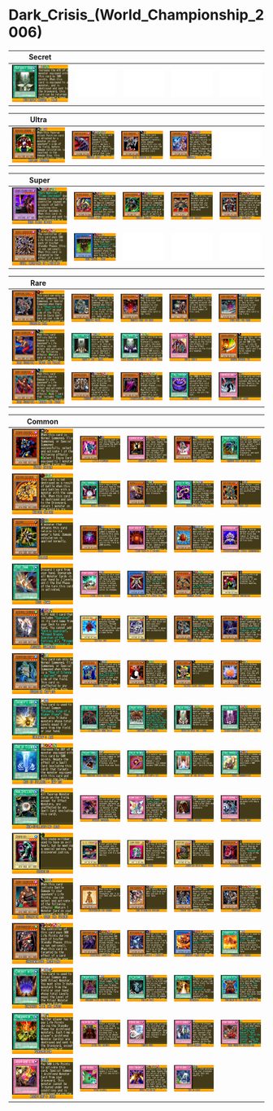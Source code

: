 # Dark_Crisis_(World_Championship_2006)

|Secret| | | | |
|---|---|---|---|---|
|[![Butterfly Dagger - Elma ](../images/WC6-EN/1332-ButterflyDaggerElma-WC6-EN-VG.png)](https://yugipedia.com/wiki/Butterfly_Dagger_-_Elma_(World_Championship_2006))|![Blank](../images/Blank.png)|![Blank](../images/Blank.png)|![Blank](../images/Blank.png)|![Blank](../images/Blank.png)|

|Ultra| | | | |
|---|---|---|---|---|
|[![Reflect Bounder ](../images/WC6-EN/0616-ReflectBounder-WC6-EN-VG.png)](https://yugipedia.com/wiki/Reflect_Bounder_(World_Championship_2006))|[![Vampire Lord ](../images/WC6-EN/1096-VampireLord-WC6-EN-VG.png)](https://yugipedia.com/wiki/Vampire_Lord_(World_Championship_2006))|[![D.D. Warrior Lady ](../images/WC6-EN/1327-DDWarriorLady-WC6-EN-VG.png)](https://yugipedia.com/wiki/D.D._Warrior_Lady_(World_Championship_2006))|[![Tsukuyomi ](../images/WC6-EN/1376-Tsukuyomi-WC6-EN-VG.png)](https://yugipedia.com/wiki/Tsukuyomi_(World_Championship_2006))|![Blank](../images/Blank.png)|

|Super| | | | |
|---|---|---|---|---|
|[![Dark Flare Knight ](../images/WC6-EN/1307-DarkFlareKnight-WC6-EN-VG.png)](https://yugipedia.com/wiki/Dark_Flare_Knight_(World_Championship_2006))|[![Mirage Knight ](../images/WC6-EN/1308-MirageKnight-WC6-EN-VG.png)](https://yugipedia.com/wiki/Mirage_Knight_(World_Championship_2006))|[![Exodia Necross ](../images/WC6-EN/1310-ExodiaNecross-WC6-EN-VG.png)](https://yugipedia.com/wiki/Exodia_Necross_(World_Championship_2006))|[![Great Maju Garzett ](../images/WC6-EN/1365-GreatMajuGarzett-WC6-EN-VG.png)](https://yugipedia.com/wiki/Great_Maju_Garzett_(World_Championship_2006))|[![Terrorking Archfiend ](../images/WC6-EN/1373-TerrorkingArchfiend-WC6-EN-VG.png)](https://yugipedia.com/wiki/Terrorking_Archfiend_(World_Championship_2006))|
|[![Skull Archfiend of Lightning ](../images/WC6-EN/1374-SkullArchfiendofLightning-WC6-EN-VG.png)](https://yugipedia.com/wiki/Skull_Archfiend_of_Lightning_(World_Championship_2006))|[![Dark Master - Zorc ](../images/WC6-EN/1378-DarkMasterZorc-WC6-EN-VG.png)](https://yugipedia.com/wiki/Dark_Master_-_Zorc_(World_Championship_2006))|![Blank](../images/Blank.png)|![Blank](../images/Blank.png)|![Blank](../images/Blank.png)|

|Rare| | | | |
|---|---|---|---|---|
|[![Guardian Ceal ](../images/WC6-EN/1316-GuardianCeal-WC6-EN-VG.png)](https://yugipedia.com/wiki/Guardian_Ceal_(World_Championship_2006))|[![Guardian Grarl ](../images/WC6-EN/1317-GuardianGrarl-WC6-EN-VG.png)](https://yugipedia.com/wiki/Guardian_Grarl_(World_Championship_2006))|[![Despair from the Dark ](../images/WC6-EN/1323-DespairfromtheDark-WC6-EN-VG.png)](https://yugipedia.com/wiki/Despair_from_the_Dark_(World_Championship_2006))|[![Maju Garzett ](../images/WC6-EN/1324-MajuGarzett-WC6-EN-VG.png)](https://yugipedia.com/wiki/Maju_Garzett_(World_Championship_2006))|[![Fear from the Dark ](../images/WC6-EN/1325-FearfromtheDark-WC6-EN-VG.png)](https://yugipedia.com/wiki/Fear_from_the_Dark_(World_Championship_2006))|
|[![Dark Scorpion - Chick the Yellow ](../images/WC6-EN/1326-DarkScorpionChicktheYellow-WC6-EN-VG.png)](https://yugipedia.com/wiki/Dark_Scorpion_-_Chick_the_Yellow_(World_Championship_2006))|[![Gravity Axe - Grarl ](../images/WC6-EN/1334-GravityAxeGrarl-WC6-EN-VG.png)](https://yugipedia.com/wiki/Gravity_Axe_-_Grarl_(World_Championship_2006))|[![Twin Swords of Flashing Light - Tryce ](../images/WC6-EN/1337-TwinSwordsofFlashingLightTryce-WC6-EN-VG.png)](https://yugipedia.com/wiki/Twin_Swords_of_Flashing_Light_-_Tryce_(World_Championship_2006))|[![Skill Drain ](../images/WC6-EN/1346-SkillDrain-WC6-EN-VG.png)](https://yugipedia.com/wiki/Skill_Drain_(World_Championship_2006))|[![Sasuke Samurai #2 ](../images/WC6-EN/1361-SasukeSamurai2-WC6-EN-VG.png)](https://yugipedia.com/wiki/Sasuke_Samurai_2_(World_Championship_2006))|
|[![Dark Scorpion - Meanae the Thorn ](../images/WC6-EN/1363-DarkScorpionMeanaetheThorn-WC6-EN-VG.png)](https://yugipedia.com/wiki/Dark_Scorpion_-_Meanae_the_Thorn_(World_Championship_2006))|[![Desrook Archfiend ](../images/WC6-EN/1371-DesrookArchfiend-WC6-EN-VG.png)](https://yugipedia.com/wiki/Desrook_Archfiend_(World_Championship_2006))|[![Infernalqueen Archfiend ](../images/WC6-EN/1372-InfernalqueenArchfiend-WC6-EN-VG.png)](https://yugipedia.com/wiki/Infernalqueen_Archfiend_(World_Championship_2006))|[![Final Countdown ](../images/WC6-EN/1384-FinalCountdown-WC6-EN-VG.png)](https://yugipedia.com/wiki/Final_Countdown_(World_Championship_2006))|[![Sakuretsu Armor ](../images/WC6-EN/1394-SakuretsuArmor-WC6-EN-VG.png)](https://yugipedia.com/wiki/Sakuretsu_Armor_(World_Championship_2006))|

|Common| | | | |
|---|---|---|---|---|
|[![Cyber Raider ](../images/WC6-EN/0614-CyberRaider-WC6-EN-VG.png)](https://yugipedia.com/wiki/Cyber_Raider_(World_Championship_2006))|[![Little-Winguard ](../images/WC6-EN/0627-LittleWinguard-WC6-EN-VG.png)](https://yugipedia.com/wiki/Little-Winguard_(World_Championship_2006))|[![Judgment of Anubis ](../images/WC6-EN/0946-JudgmentofAnubis-WC6-EN-VG.png)](https://yugipedia.com/wiki/Judgment_of_Anubis_(World_Championship_2006))|[![Keldo ](../images/WC6-EN/1047-Keldo-WC6-EN-VG.png)](https://yugipedia.com/wiki/Keldo_(World_Championship_2006))|[![Dragged Down into the Grave ](../images/WC6-EN/1048-DraggedDownintotheGrave-WC6-EN-VG.png)](https://yugipedia.com/wiki/Dragged_Down_into_the_Grave_(World_Championship_2006))|
|[![Kaiser Glider ](../images/WC6-EN/1049-KaiserGlider-WC6-EN-VG.png)](https://yugipedia.com/wiki/Kaiser_Glider_(World_Championship_2006))|[![Spell Reproduction ](../images/WC6-EN/1050-SpellReproduction-WC6-EN-VG.png)](https://yugipedia.com/wiki/Spell_Reproduction_(World_Championship_2006))|[![Mudora ](../images/WC6-EN/1052-Mudora-WC6-EN-VG.png)](https://yugipedia.com/wiki/Mudora_(World_Championship_2006))|[![Cestus of Dagla ](../images/WC6-EN/1053-CestusofDagla-WC6-EN-VG.png)](https://yugipedia.com/wiki/Cestus_of_Dagla_(World_Championship_2006))|[![Des Feral Imp ](../images/WC6-EN/1055-DesFeralImp-WC6-EN-VG.png)](https://yugipedia.com/wiki/Des_Feral_Imp_(World_Championship_2006))|
|[![Kelbek ](../images/WC6-EN/1057-Kelbek-WC6-EN-VG.png)](https://yugipedia.com/wiki/Kelbek_(World_Championship_2006))|[![Zolga ](../images/WC6-EN/1058-Zolga-WC6-EN-VG.png)](https://yugipedia.com/wiki/Zolga_(World_Championship_2006))|[![Blast Held by a Tribute ](../images/WC6-EN/1059-BlastHeldbyaTribute-WC6-EN-VG.png)](https://yugipedia.com/wiki/Blast_Held_by_a_Tribute_(World_Championship_2006))|[![Agido ](../images/WC6-EN/1060-Agido-WC6-EN-VG.png)](https://yugipedia.com/wiki/Agido_(World_Championship_2006))|[![Interdimensional Matter Transporter ](../images/WC6-EN/1209-InterdimensionalMatterTransporter-WC6-EN-VG.png)](https://yugipedia.com/wiki/Interdimensional_Matter_Transporter_(World_Championship_2006))|
|[![Cost Down ](../images/WC6-EN/1213-CostDown-WC6-EN-VG.png)](https://yugipedia.com/wiki/Cost_Down_(World_Championship_2006))|[![Final Attack Orders ](../images/WC6-EN/1255-FinalAttackOrders-WC6-EN-VG.png)](https://yugipedia.com/wiki/Final_Attack_Orders_(World_Championship_2006))|[![Shinato, King of a Higher Plane ](../images/WC6-EN/1306-ShinatoKingofaHigherPlane-WC6-EN-VG.png)](https://yugipedia.com/wiki/Shinato,_King_of_a_Higher_Plane_(World_Championship_2006))|[![Berserk Dragon ](../images/WC6-EN/1309-BerserkDragon-WC6-EN-VG.png)](https://yugipedia.com/wiki/Berserk_Dragon_(World_Championship_2006))|[![Battle Footballer ](../images/WC6-EN/1311-BattleFootballer-WC6-EN-VG.png)](https://yugipedia.com/wiki/Battle_Footballer_(World_Championship_2006))|
|[![Arsenal Summoner ](../images/WC6-EN/1312-ArsenalSummoner-WC6-EN-VG.png)](https://yugipedia.com/wiki/Arsenal_Summoner_(World_Championship_2006))|[![Nin-Ken Dog ](../images/WC6-EN/1313-NinKenDog-WC6-EN-VG.png)](https://yugipedia.com/wiki/Nin-Ken_Dog_(World_Championship_2006))|[![Acrobat Monkey ](../images/WC6-EN/1314-AcrobatMonkey-WC6-EN-VG.png)](https://yugipedia.com/wiki/Acrobat_Monkey_(World_Championship_2006))|[![Guardian Elma ](../images/WC6-EN/1315-GuardianElma-WC6-EN-VG.png)](https://yugipedia.com/wiki/Guardian_Elma_(World_Championship_2006))|[![Guardian Baou ](../images/WC6-EN/1318-GuardianBaou-WC6-EN-VG.png)](https://yugipedia.com/wiki/Guardian_Baou_(World_Championship_2006))|
|[![Guardian Kay'est ](../images/WC6-EN/1319-GuardianKayest-WC6-EN-VG.png)](https://yugipedia.com/wiki/Guardian_Kay%27est_(World_Championship_2006))|[![Guardian Tryce ](../images/WC6-EN/1320-GuardianTryce-WC6-EN-VG.png)](https://yugipedia.com/wiki/Guardian_Tryce_(World_Championship_2006))|[![Gyaku-Gire Panda ](../images/WC6-EN/1321-GyakuGirePanda-WC6-EN-VG.png)](https://yugipedia.com/wiki/Gyaku-Gire_Panda_(World_Championship_2006))|[![Blindly Loyal Goblin ](../images/WC6-EN/1322-BlindlyLoyalGoblin-WC6-EN-VG.png)](https://yugipedia.com/wiki/Blindly_Loyal_Goblin_(World_Championship_2006))|[![Thousand Needles ](../images/WC6-EN/1328-ThousandNeedles-WC6-EN-VG.png)](https://yugipedia.com/wiki/Thousand_Needles_(World_Championship_2006))|
|[![Shinato's Ark ](../images/WC6-EN/1329-ShinatosArk-WC6-EN-VG.png)](https://yugipedia.com/wiki/Shinato%27s_Ark_(World_Championship_2006))|[![A Deal with Dark Ruler ](../images/WC6-EN/1330-ADealwithDarkRuler-WC6-EN-VG.png)](https://yugipedia.com/wiki/A_Deal_with_Dark_Ruler_(World_Championship_2006))|[![Contract with Exodia ](../images/WC6-EN/1331-ContractwithExodia-WC6-EN-VG.png)](https://yugipedia.com/wiki/Contract_with_Exodia_(World_Championship_2006))|[![Shooting Star Bow - Ceal ](../images/WC6-EN/1333-ShootingStarBowCeal-WC6-EN-VG.png)](https://yugipedia.com/wiki/Shooting_Star_Bow_-_Ceal_(World_Championship_2006))|[![Wicked-Breaking Flamberge - Baou ](../images/WC6-EN/1335-WickedBreakingFlambergeBaou-WC6-EN-VG.png)](https://yugipedia.com/wiki/Wicked-Breaking_Flamberge_-_Baou_(World_Championship_2006))|
|[![Rod of Silence - Kay'est ](../images/WC6-EN/1336-RodofSilenceKayest-WC6-EN-VG.png)](https://yugipedia.com/wiki/Rod_of_Silence_-_Kay%27est_(World_Championship_2006))|[![Precious Cards from Beyond ](../images/WC6-EN/1338-PreciousCardsfromBeyond-WC6-EN-VG.png)](https://yugipedia.com/wiki/Precious_Cards_from_Beyond_(World_Championship_2006))|[![Rod of the Mind's Eye ](../images/WC6-EN/1339-RodoftheMindsEye-WC6-EN-VG.png)](https://yugipedia.com/wiki/Rod_of_the_Mind%27s_Eye_(World_Championship_2006))|[![Fairy of the Spring ](../images/WC6-EN/1340-FairyoftheSpring-WC6-EN-VG.png)](https://yugipedia.com/wiki/Fairy_of_the_Spring_(World_Championship_2006))|[![Token Thanksgiving ](../images/WC6-EN/1341-TokenThanksgiving-WC6-EN-VG.png)](https://yugipedia.com/wiki/Token_Thanksgiving_(World_Championship_2006))|
|[![Non-Spellcasting Area ](../images/WC6-EN/1342-NonSpellcastingArea-WC6-EN-VG.png)](https://yugipedia.com/wiki/Non-Spellcasting_Area_(World_Championship_2006))|[![Staunch Defender ](../images/WC6-EN/1343-StaunchDefender-WC6-EN-VG.png)](https://yugipedia.com/wiki/Staunch_Defender_(World_Championship_2006))|[![Ojama Trio ](../images/WC6-EN/1344-OjamaTrio-WC6-EN-VG.png)](https://yugipedia.com/wiki/Ojama_Trio_(World_Championship_2006))|[![Arsenal Robber ](../images/WC6-EN/1345-ArsenalRobber-WC6-EN-VG.png)](https://yugipedia.com/wiki/Arsenal_Robber_(World_Championship_2006))|[![Really Eternal Rest ](../images/WC6-EN/1347-ReallyEternalRest-WC6-EN-VG.png)](https://yugipedia.com/wiki/Really_Eternal_Rest_(World_Championship_2006))|
|[![Gagagigo ](../images/WC6-EN/1356-Gagagigo-WC6-EN-VG.png)](https://yugipedia.com/wiki/Gagagigo_(World_Championship_2006))|[![D. D. Trainer ](../images/WC6-EN/1357-DDTrainer-WC6-EN-VG.png)](https://yugipedia.com/wiki/D._D._Trainer_(World_Championship_2006))|[![Ojama Green ](../images/WC6-EN/1358-OjamaGreen-WC6-EN-VG.png)](https://yugipedia.com/wiki/Ojama_Green_(World_Championship_2006))|[![Archfiend Soldier ](../images/WC6-EN/1359-ArchfiendSoldier-WC6-EN-VG.png)](https://yugipedia.com/wiki/Archfiend_Soldier_(World_Championship_2006))|[![Pandemonium Watchbear ](../images/WC6-EN/1360-PandemoniumWatchbear-WC6-EN-VG.png)](https://yugipedia.com/wiki/Pandemonium_Watchbear_(World_Championship_2006))|
|[![Dark Scorpion - Gorg the Strong ](../images/WC6-EN/1362-DarkScorpionGorgtheStrong-WC6-EN-VG.png)](https://yugipedia.com/wiki/Dark_Scorpion_-_Gorg_the_Strong_(World_Championship_2006))|[![Outstanding Dog Marron ](../images/WC6-EN/1364-OutstandingDogMarron-WC6-EN-VG.png)](https://yugipedia.com/wiki/Outstanding_Dog_Marron_(World_Championship_2006))|[![Iron Blacksmith Kotetsu ](../images/WC6-EN/1366-IronBlacksmithKotetsu-WC6-EN-VG.png)](https://yugipedia.com/wiki/Iron_Blacksmith_Kotetsu_(World_Championship_2006))|[![Mefist the Infernal General ](../images/WC6-EN/1367-MefisttheInfernalGeneral-WC6-EN-VG.png)](https://yugipedia.com/wiki/Mefist_the_Infernal_General_(World_Championship_2006))|[![Vilepawn Archfiend ](../images/WC6-EN/1368-VilepawnArchfiend-WC6-EN-VG.png)](https://yugipedia.com/wiki/Vilepawn_Archfiend_(World_Championship_2006))|
|[![Shadowknight Archfiend ](../images/WC6-EN/1369-ShadowknightArchfiend-WC6-EN-VG.png)](https://yugipedia.com/wiki/Shadowknight_Archfiend_(World_Championship_2006))|[![Darkbishop Archfiend ](../images/WC6-EN/1370-DarkbishopArchfiend-WC6-EN-VG.png)](https://yugipedia.com/wiki/Darkbishop_Archfiend_(World_Championship_2006))|[![Metallizing Parasite - Lunatite ](../images/WC6-EN/1375-MetallizingParasiteLunatite-WC6-EN-VG.png)](https://yugipedia.com/wiki/Metallizing_Parasite_-_Lunatite_(World_Championship_2006))|[![Legendary Flame Lord ](../images/WC6-EN/1377-LegendaryFlameLord-WC6-EN-VG.png)](https://yugipedia.com/wiki/Legendary_Flame_Lord_(World_Championship_2006))|[![Incandescent Ordeal ](../images/WC6-EN/1379-IncandescentOrdeal-WC6-EN-VG.png)](https://yugipedia.com/wiki/Incandescent_Ordeal_(World_Championship_2006))|
|[![Contract with the Abyss ](../images/WC6-EN/1380-ContractwiththeAbyss-WC6-EN-VG.png)](https://yugipedia.com/wiki/Contract_with_the_Abyss_(World_Championship_2006))|[![Contract with the Dark Master ](../images/WC6-EN/1381-ContractwiththeDarkMaster-WC6-EN-VG.png)](https://yugipedia.com/wiki/Contract_with_the_Dark_Master_(World_Championship_2006))|[![Falling Down ](../images/WC6-EN/1382-FallingDown-WC6-EN-VG.png)](https://yugipedia.com/wiki/Falling_Down_(World_Championship_2006))|[![Checkmate ](../images/WC6-EN/1383-Checkmate-WC6-EN-VG.png)](https://yugipedia.com/wiki/Checkmate_(World_Championship_2006))|[![Mustering of the Dark Scorpions ](../images/WC6-EN/1385-MusteringoftheDarkScorpions-WC6-EN-VG.png)](https://yugipedia.com/wiki/Mustering_of_the_Dark_Scorpions_(World_Championship_2006))|
|[![Pandemonium ](../images/WC6-EN/1386-Pandemonium-WC6-EN-VG.png)](https://yugipedia.com/wiki/Pandemonium_(World_Championship_2006))|[![Altar for Tribute ](../images/WC6-EN/1387-AltarforTribute-WC6-EN-VG.png)](https://yugipedia.com/wiki/Altar_for_Tribute_(World_Championship_2006))|[![Frozen Soul ](../images/WC6-EN/1388-FrozenSoul-WC6-EN-VG.png)](https://yugipedia.com/wiki/Frozen_Soul_(World_Championship_2006))|[![Battle-Scarred ](../images/WC6-EN/1389-BattleScarred-WC6-EN-VG.png)](https://yugipedia.com/wiki/Battle-Scarred_(World_Championship_2006))|[![Dark Scorpion Combination ](../images/WC6-EN/1390-DarkScorpionCombination-WC6-EN-VG.png)](https://yugipedia.com/wiki/Dark_Scorpion_Combination_(World_Championship_2006))|
|[![Archfiend's Roar ](../images/WC6-EN/1391-ArchfiendsRoar-WC6-EN-VG.png)](https://yugipedia.com/wiki/Archfiend%27s_Roar_(World_Championship_2006))|[![Dice Re-Roll ](../images/WC6-EN/1392-DiceReRoll-WC6-EN-VG.png)](https://yugipedia.com/wiki/Dice_Re-Roll_(World_Championship_2006))|[![Spell Vanishing ](../images/WC6-EN/1393-SpellVanishing-WC6-EN-VG.png)](https://yugipedia.com/wiki/Spell_Vanishing_(World_Championship_2006))|[![Ray of Hope ](../images/WC6-EN/1395-RayofHope-WC6-EN-VG.png)](https://yugipedia.com/wiki/Ray_of_Hope_(World_Championship_2006))